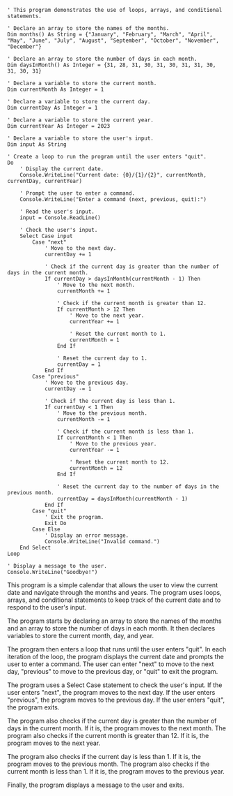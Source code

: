 ```visual basic
' This program demonstrates the use of loops, arrays, and conditional statements.

' Declare an array to store the names of the months.
Dim months() As String = {"January", "February", "March", "April", "May", "June", "July", "August", "September", "October", "November", "December"}

' Declare an array to store the number of days in each month.
Dim daysInMonth() As Integer = {31, 28, 31, 30, 31, 30, 31, 31, 30, 31, 30, 31}

' Declare a variable to store the current month.
Dim currentMonth As Integer = 1

' Declare a variable to store the current day.
Dim currentDay As Integer = 1

' Declare a variable to store the current year.
Dim currentYear As Integer = 2023

' Declare a variable to store the user's input.
Dim input As String

' Create a loop to run the program until the user enters "quit".
Do
    ' Display the current date.
    Console.WriteLine("Current date: {0}/{1}/{2}", currentMonth, currentDay, currentYear)

    ' Prompt the user to enter a command.
    Console.WriteLine("Enter a command (next, previous, quit):")

    ' Read the user's input.
    input = Console.ReadLine()

    ' Check the user's input.
    Select Case input
        Case "next"
            ' Move to the next day.
            currentDay += 1

            ' Check if the current day is greater than the number of days in the current month.
            If currentDay > daysInMonth(currentMonth - 1) Then
                ' Move to the next month.
                currentMonth += 1

                ' Check if the current month is greater than 12.
                If currentMonth > 12 Then
                    ' Move to the next year.
                    currentYear += 1

                    ' Reset the current month to 1.
                    currentMonth = 1
                End If

                ' Reset the current day to 1.
                currentDay = 1
            End If
        Case "previous"
            ' Move to the previous day.
            currentDay -= 1

            ' Check if the current day is less than 1.
            If currentDay < 1 Then
                ' Move to the previous month.
                currentMonth -= 1

                ' Check if the current month is less than 1.
                If currentMonth < 1 Then
                    ' Move to the previous year.
                    currentYear -= 1

                    ' Reset the current month to 12.
                    currentMonth = 12
                End If

                ' Reset the current day to the number of days in the previous month.
                currentDay = daysInMonth(currentMonth - 1)
            End If
        Case "quit"
            ' Exit the program.
            Exit Do
        Case Else
            ' Display an error message.
            Console.WriteLine("Invalid command.")
    End Select
Loop

' Display a message to the user.
Console.WriteLine("Goodbye!")
```

This program is a simple calendar that allows the user to view the current date and navigate through the months and years. The program uses loops, arrays, and conditional statements to keep track of the current date and to respond to the user's input.

The program starts by declaring an array to store the names of the months and an array to store the number of days in each month. It then declares variables to store the current month, day, and year.

The program then enters a loop that runs until the user enters "quit". In each iteration of the loop, the program displays the current date and prompts the user to enter a command. The user can enter "next" to move to the next day, "previous" to move to the previous day, or "quit" to exit the program.

The program uses a Select Case statement to check the user's input. If the user enters "next", the program moves to the next day. If the user enters "previous", the program moves to the previous day. If the user enters "quit", the program exits.

The program also checks if the current day is greater than the number of days in the current month. If it is, the program moves to the next month. The program also checks if the current month is greater than 12. If it is, the program moves to the next year.

The program also checks if the current day is less than 1. If it is, the program moves to the previous month. The program also checks if the current month is less than 1. If it is, the program moves to the previous year.

Finally, the program displays a message to the user and exits.